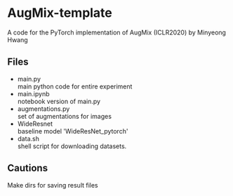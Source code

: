 # AugMix-template
A code for the PyTorch implementation of AugMix (ICLR2020) by Minyeong Hwang
## Files
+ main.py   
main python code for entire experiment
+ main.ipynb   
notebook version of main.py
+ augmentations.py   
set of augmentations for images
+ WideResnet   
baseline model 'WideResNet_pytorch'
+ data.sh   
shell script for downloading datasets.
## Cautions
Make dirs for saving result files
